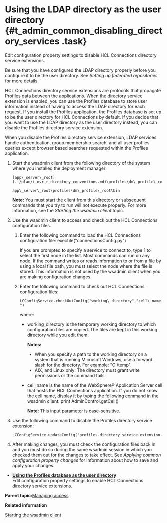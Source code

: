 # Using the LDAP directory as the user directory {#t_admin_common_disabling_directory_services .task}

Edit configuration property settings to disable HCL Connections directory service extensions.

Be sure that you have configured the LDAP directory properly before you configure it to be the user directory. See *Setting up federated repositories* for more details.

HCL Connections directory service extensions are protocols that propagate Profiles data between the applications. When the directory service extension is enabled, you can use the Profiles database to store user information instead of having to access the LDAP directory for each request. If you install the Profiles application, the Profiles database is set up to be the user directory for HCL Connections by default. If you decide that you want to use the LDAP directory as the user directory instead, you can disable the Profiles directory service extension.

When you disable the Profiles directory service extension, LDAP services handle authentication, group membership search, and all user profiles queries except browser based searches requested within the Profiles application.

1.  Start the wsadmin client from the following directory of the system where you installed the deployment manager:

    ```
    [app\_server\_root](../plan/i_ovr_r_directory_conventions.md)\profiles\dm\_profile\_root\bin
    ```

    ```
    app\_server\_root\profiles\dm\_profile\_root\bin
    ```

    **Note:** You must start the client from this directory or subsequent commands that you try to run will not execute properly. For more information, see the *Starting the wsadmin client* topic.

2.  Use the wsadmin client to access and check out the HCL Connections configuration files.

    1.  Enter the following command to load the HCL Connections configuration file: execfile\("connectionsConfig.py"\)

        If you are prompted to specify a service to connect to, type 1 to select the first node in the list. Most commands can run on any node. If the command writes or reads information to or from a file by using a local file path, you must select the node where the file is stored. This information is not used by the wsadmin client when you are making configuration changes.

    2.  Enter the following command to check out HCL Connections configuration files:

        `LCConfigService.checkOutConfig("working\_directory","cell\_name")`

        where:

        -   working\_directory is the temporary working directory to which configuration files are copied. The files are kept in this working directory while you edit them.

            **Notes:**

            -   When you specify a path to the working directory on a system that is running Microsoft Windows, use a forward slash for the directory. For example: "C:/temp".
            -   AIX, and Linux only: The directory must grant write permissions or the command fails.
        -   cell\_name is the name of the WebSphere® Application Server cell that hosts the HCL Connections application. If you do not know the cell name, display it by typing the following command in the wsadmin client: print AdminControl.getCell\(\)

            **Note:** This input parameter is case-sensitive.

3.  Use the following command to disable the Profiles directory service extension:

    ```
    LCConfigService.updateConfig("profiles.directory.service.extension.enabled","false")
    ```

4.  After making changes, you must check the configuration files back in and you must do so during the same wsadmin session in which you checked them out for the changes to take effect. See *Applying common configuration property changes* for information about how to save and apply your changes.


-   **[Using the Profiles database as the user directory](../admin/t_enabling_directory_services.md)**  
Edit configuration property settings to enable HCL Connections directory service extensions.

**Parent topic:**[Managing access](../admin/c_admin_common_managing_access.md)

**Related information**  


[Starting the wsadmin client](../admin/t_admin_wsadmin_starting.md)

